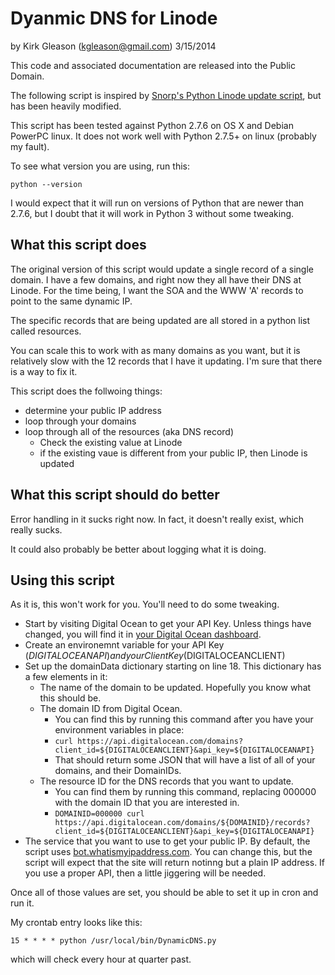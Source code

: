 # Dyanmic DNS for Linode

by Kirk Gleason (<kgleason@gmail.com>) 
3/15/2014

This code and associated documentation are released into the Public Domain.

The following script is inspired by [Snorp's Python Linode update script](https://github.com/snorp/linode), but has been heavily modified.

This script has been tested against Python 2.7.6 on OS X and Debian PowerPC linux. It does not work well with Python 2.7.5+ on linux (probably my fault).

To see what version you are using, run this:

`python --version`

I would expect that it will run on versions of Python that are newer than 2.7.6, but I doubt that it will work in Python 3 without some tweaking.

## What this script does
The original version of this script would update a single record of a single domain. I have a few domains, and right now they all have their DNS at Linode. For the time being, I want the SOA and the WWW 'A' records to point to the same dynamic IP.

The specific records that are being updated are all stored in a python list called resources.

You can scale this to work with as many domains as you want, but it is relatively slow with the 12 records that I have it updating. I'm sure that there is a way to fix it.

This script does the follwoing things:

   + determine your public IP address
   + loop through your domains
   + loop through all of the resources (aka DNS record)
       + Check the existing value at Linode
       + if the existing vaue is different from your public IP, then Linode is updated

## What this script should do better

Error handling in it sucks right now. In fact, it doesn't really exist, which really sucks. 

It could also probably be better about logging what it is doing.

## Using this script

As it is, this won't work for you. You'll need to do some tweaking.

  + Start by visiting Digital Ocean to get your API Key. Unless things have changed, you will find it in [your Digital Ocean dashboard](https://cloud.digitalocean.com/api_access). 
  + Create an environemnt variable for your API Key ($DIGITALOCEANAPI) and your Client Key ($DIGITALOCEANCLIENT)
  + Set up the domainData dictionary starting on line 18. This dictionary has a few elements in it:
    + The name of the domain to be updated. Hopefully you know what this should be.
    + The domain ID from Digital Ocean. 
      + You can find this by running this command after you have your environment variables in place: 
	  + `curl https://api.digitalocean.com/domains?client_id=${DIGITALOCEANCLIENT}&api_key=${DIGITALOCEANAPI}`    
      + That should return some JSON that will have a list of all of your domains, and their DomainIDs.
    + The resource ID for the DNS records that you want to update. 
      + You can find them by running this command, replacing 000000 with the domain ID that you are interested in.
	  + `DOMAINID=000000 curl https://api.digitalocean.com/domains/${DOMAINID}/records?client_id=${DIGITALOCEANCLIENT}&api_key=${DIGITALOCEANAPI}`
  + The service that you want to use to get your public IP. By default, the script uses [bot.whatismyipaddress.com](bot.whatismyipaddress.com). You can change this, but the script will expect that the site will return notinng but a plain IP address. If you use a proper API, then a little jiggering will be needed.
  
Once all of those values are set, you should be able to set it up in cron and run it.

My crontab entry looks like this:

`15 * * * * python /usr/local/bin/DynamicDNS.py`

which will check every hour at quarter past.